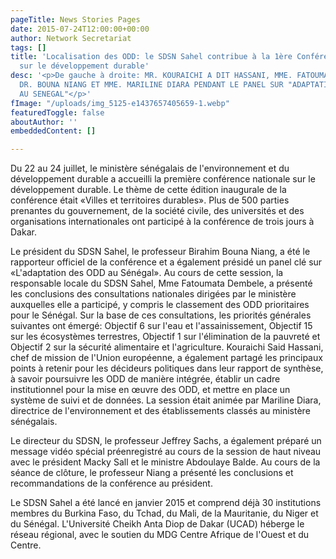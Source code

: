 ```yaml
---
pageTitle: News Stories Pages
date: 2015-07-24T12:00:00+00:00
author: Network Secretariat
tags: []
title: 'Localisation des ODD: le SDSN Sahel contribue à la 1ère Conférence nationale
  sur le développement durable'
desc: '<p>De gauche à droite: MR. KOURAICHI A DIT HASSANI, MME. FATOUMATA DEMBELE,
  DR. BOUNA NIANG ET MME. MARILINE DIARA PENDANT LE PANEL SUR "ADAPTATION DES ODD
  AU SENEGAL"</p>'
fImage: "/uploads/img_5125-e1437657405659-1.webp"
featuredToggle: false
aboutAuthor: ''
embeddedContent: []

---
```

Du 22 au 24 juillet, le ministère sénégalais de l'environnement et du développement durable a accueilli la première conférence nationale sur le développement durable. Le thème de cette édition inaugurale de la conférence était «Villes et territoires durables». Plus de 500 parties prenantes du gouvernement, de la société civile, des universités et des organisations internationales ont participé à la conférence de trois jours à Dakar.

Le président du SDSN Sahel, le professeur Birahim Bouna Niang, a été le rapporteur officiel de la conférence et a également présidé un panel clé sur «L'adaptation des ODD au Sénégal». Au cours de cette session, la responsable locale du SDSN Sahel, Mme Fatoumata Dembele, a présenté les conclusions des consultations nationales dirigées par le ministère auxquelles elle a participé, y compris le classement des ODD prioritaires pour le Sénégal. Sur la base de ces consultations, les priorités générales suivantes ont émergé: Objectif 6 sur l'eau et l'assainissement, Objectif 15 sur les écosystèmes terrestres, Objectif 1 sur l'élimination de la pauvreté et Objectif 2 sur la sécurité alimentaire et l'agriculture. Kouraichi Said Hassani, chef de mission de l'Union européenne, a également partagé les principaux points à retenir pour les décideurs politiques dans leur rapport de synthèse, à savoir poursuivre les ODD de manière intégrée, établir un cadre institutionnel pour la mise en œuvre des ODD, et mettre en place un système de suivi et de données. La session était animée par Mariline Diara, directrice de l'environnement et des établissements classés au ministère sénégalais.

Le directeur du SDSN, le professeur Jeffrey Sachs, a également préparé un message vidéo spécial préenregistré au cours de la session de haut niveau avec le président Macky Sall et le ministre Abdoulaye Balde. Au cours de la séance de clôture, le professeur Niang a présenté les conclusions et recommandations de la conférence au président.

Le SDSN Sahel a été lancé en janvier 2015 et comprend déjà 30 institutions membres du Burkina Faso, du Tchad, du Mali, de la Mauritanie, du Niger et du Sénégal. L'Université Cheikh Anta Diop de Dakar (UCAD) héberge le réseau régional, avec le soutien du MDG Centre Afrique de l'Ouest et du Centre.